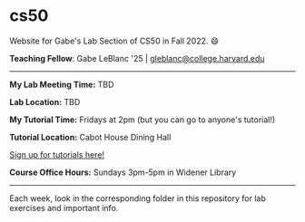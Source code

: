 # cs50
Website for Gabe's Lab Section of CS50 in Fall 2022. 😄

**Teaching Fellow**: Gabe LeBlanc '25 | gleblanc@college.harvard.edu

-----

**My Lab Meeting Time:** TBD

**Lab Location:** TBD

**My Tutorial Time:** Fridays at 2pm (but you can go to anyone's tutorial!)

**Tutorial Location:** Cabot House Dining Hall

[Sign up for tutorials here!](https://harvard.cs50.me/tutorials)

**Course Office Hours:** Sundays 3pm-5pm in Widener Library

-----

Each week, look in the corresponding folder in this repository for lab exercises and important info.


